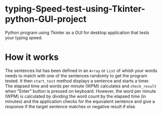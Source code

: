 # typing-Speed-test-using-Tkinter-python-GUI-project
Python program using Tkinter as a GUI for desktop application that tests your typing speed.

# How it works 
The sentences list has been defined in an `Array` or `List` of whish your words needs to match with one of the sentences randomly to get the program tested. It then  `start_test` method displays a sentence and starts a timer. The elapsed time and words per minute (WPM) calculates and `check_result` when "Enter" button is pressed on keyboard. However, the word per minute (WPM) is calculated by dividing the word count by the elapsed time (in minutes) and the application checks for the equivalent sentence and give a response if the target sentence matches or negative result if else. 
